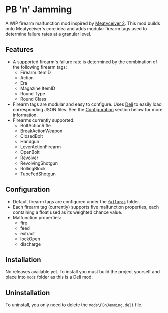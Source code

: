 # PB 'n' Jamming 

A WIP firearm malfunction mod inspired by [Meatyceiver 2](https://github.com/potatoes1286/H3VR.Meatyceiver2). This mod builds onto Meatyceiver's core idea and adds modular firearm tags used to determine failure rates at a granular level.

## Features
- A supported firearm's failure rate is determined by the combination of the following firearm tags:
  - Firearm ItemID
  - Action
  - Era
  - Magazine ItemID
  - Round Type
  - Round Class
- Firearm tags are modular and easy to configure. Uses [Deli](https://github.com/Deli-Counter/Deli) to easily load corresponding JSON files. See the [Configuration](https://github.com/Maiq-The-Dude/PBnJamming#configuration) section below for more information.
- Firearms currently supported:
  - BoltActionRifle
  - BreakActionWeapon
  - ClosedBolt
  - Handgun
  - LeverActionFirearm
  - OpenBolt
  - Revolver
  - RevolvingShotgun
  - RollingBlock
  - TubeFedShotgun  
  
## Configuration
- Default firearm tags are configured under the [`failures`](https://github.com/Maiq-The-Dude/PBnJamming/tree/main/mod/failures) folder. 
- Each firearm tag (currently) supports five malfunction properties, each containing a float used as its weighted chance value.
- Malfunction properties:
  - fire
  - feed
  - extract
  - lockOpen
  - discharge
  
## Installation
No releases available yet. To install you must build the project yourself and place into `mods` folder as this is a Deli mod.

## Uninstallation
To uninstall, you only need to delete the `mods\PBnJamming.deli` file.
